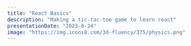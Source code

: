 ```yaml
---
title: "React Basics"
description: "Making a tic-tac-toe game to learn react"
presentationDate: "2023-8-24"
image: "https://img.icons8.com/3d-fluency/375/physics.png"
---
```

